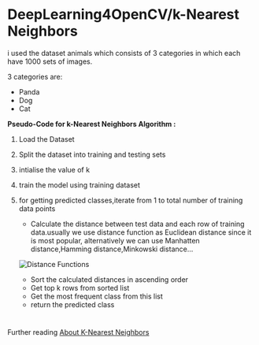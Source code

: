 # DeepLearning4OpenCV/k-Nearest Neighbors

i used the dataset animals which consists of 3 categories in which each have 1000 sets of images.

3 categories are:
* Panda
* Dog
* Cat

**Pseudo-Code for k-Nearest Neighbors Algorithm :**

1. Load the Dataset
2. Split the dataset into training and testing sets
3. intialise the value of k
4. train the model using training dataset
5. for getting predicted classes,iterate from 1 to total number of training data points
    * Calculate the distance between test data and each row of training data.usually we use distance function as Euclidean distance since it is most popular, alternatively we can use Manhatten distance,Hamming distance,Minkowski distance...
    
    ![Distance Functions](https://i.ibb.co/8NhH5Cy/687474703a2f2f7777772e7361656473617961642e636f6d2f696d616765732f4b4e4e5f73696d696c61726974792e706e67.png)
    
    * Sort the calculated distances in ascending order
    * Get top k rows from sorted list
    * Get the most frequent class from this list
    * return the predicted class

#

Further reading [About K-Nearest Neighbors ](http://www.saedsayad.com/k_nearest_neighbors.htm)
